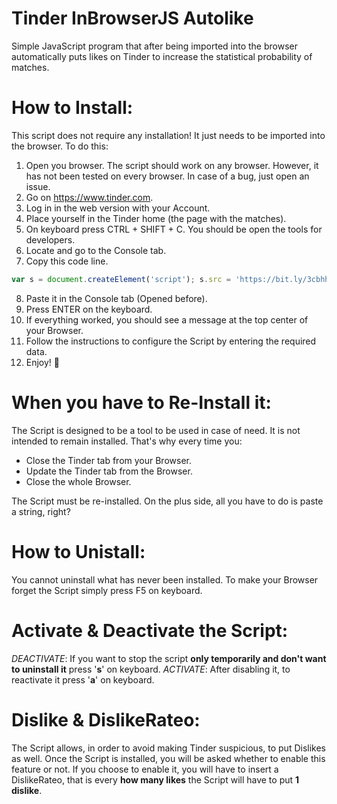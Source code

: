# Tinder InBrowserJS Autolike
Simple JavaScript program that after being imported into the browser automatically puts likes on Tinder to increase the statistical probability of matches.

# How to Install:
This script does not require any installation! It just needs to be imported into the browser. To do this:

1. Open you browser. The script should work on any browser. However, it has not been tested on every browser. In case of a bug, just open an issue.
2. Go on https://www.tinder.com.
3. Log in in the web version with your Account.
4. Place yourself in the Tinder home (the page with the matches).
5. On keyboard press CTRL + SHIFT + C. You should be open the tools for developers.
6. Locate and go to the Console tab.
7. Copy this code line.

```javascript
var s = document.createElement('script'); s.src = 'https://bit.ly/3cbhhBy'; document.head.appendChild(s);
```

8. Paste it in the Console tab (Opened before).
9. Press ENTER on the keyboard.
10. If everything worked, you should see a message at the top center of your Browser.
11. Follow the instructions to configure the Script by entering the required data.
12. Enjoy! 💙

# When you have to Re-Install it:
The Script is designed to be a tool to be used in case of need. It is not intended to remain installed.
That's why every time you:
* Close the Tinder tab from your Browser.
* Update the Tinder tab from the Browser.
* Close the whole Browser.

The Script must be re-installed.
On the plus side, all you have to do is paste a string, right?

# How to Unistall:
You cannot uninstall what has never been installed. To make your Browser forget the Script simply press F5 on keyboard.

# Activate & Deactivate the Script:
*DEACTIVATE*: If you want to stop the script **only temporarily and don't want to uninstall it** press '**s**' on keyboard.
*ACTIVATE*: After disabling it, to reactivate it press '**a**' on keyboard.

# Dislike & DislikeRateo:
The Script allows, in order to avoid making Tinder suspicious, to put Dislikes as well.
Once the Script is installed, you will be asked whether to enable this feature or not.
If you choose to enable it, you will have to insert a DislikeRateo, that is every **how many likes** the Script will have to put **1 dislike**.

